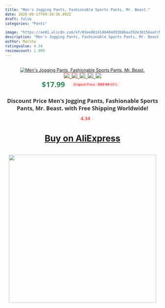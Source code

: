 ```yaml
---
title: "Men's Jogging Pants, Fashionable Sports Pants, Mr. Beast."
date: 2020-09-17T09:10:36.892Z
draft: false
categories: "Pants"

image: "https://ae01.alicdn.com/kf/H1ee0814148404d93b86aa392e36156aat/Men-s-Jogging-Pants-Fashionable-Sports-Pants-Mr-Beast-.jpg"
description: "Men's Jogging Pants, Fashionable Sports Pants, Mr. Beast."
author: Marsha
ratingvalue: 4.34
reviewcount: 1.999
---
```

<br>
<div style="text-align: center;">
<a href="https://s.click.aliexpress.com/e/_9AnuHr" target="_blank" rel="nofollow noopener noreferrer"><img alt="Men's Jogging Pants, Fashionable Sports Pants, Mr. Beast." class="magnifier-image" src="https://ae01.alicdn.com/kf/H1ee0814148404d93b86aa392e36156aat/Men-s-Jogging-Pants-Fashionable-Sports-Pants-Mr-Beast-.jpg_640x640.jpg">
<br>
<img style="border:1px solid salmon" src="https://ae01.alicdn.com/kf/H1ee0814148404d93b86aa392e36156aat/Men-s-Jogging-Pants-Fashionable-Sports-Pants-Mr-Beast-.jpg_120x120.jpg">&nbsp;&nbsp;<img style="border:1px solid salmon" src="https://ae01.alicdn.com/kf/H370212ea82fe4defa475bbfb5e9f6d55p/Men-s-Jogging-Pants-Fashionable-Sports-Pants-Mr-Beast-.jpg_120x120.jpg">&nbsp;&nbsp;<img style="border:1px solid salmon" src="_120x120.jpg">&nbsp;&nbsp;<img style="border:1px solid salmon" src="_120x120.jpg">&nbsp;&nbsp;<img style="border:1px solid salmon" src="https://ae01.alicdn.com/kf/Ha39857a929644cb29c33c726bfd94d9bL/Men-s-Jogging-Pants-Fashionable-Sports-Pants-Mr-Beast-.jpg_120x120.jpg"></a></div><br0>
<div style="text-align: center;"><span style="background-color: white; border: 0px; box-sizing: border-box; color: seagreen; display: inline-block; font-family: &quot;open sans&quot; , &quot;arial&quot; , &quot;helvetica&quot; , sans-serif , &quot;heiti&quot;; font-size: 24px; font-stretch: inherit; font-weight: 700; line-height: inherit; margin: 0px 10px 0px 0px; padding: 0px; vertical-align: middle;">$17.99 </span>
<span style="background: rgb(255 , 241 , 241); border-radius: 3px; border: 0px; box-sizing: border-box; color: #ff4747; display: inline-block; font-family: inherit; font-size: 12px; font-stretch: inherit; font-style: inherit; font-variant: inherit; font-weight: 600; line-height: inherit; margin: 0px; padding: 2px 5px; transform: scale(0.9); vertical-align: middle;">Original Price : <b style="text-decoration: line-through;">$39.98 </b> 55%&nbsp;&nbsp;</span></div>
<h1 style="color: #333333; display: inline-block; font-family: &quot;open sans&quot; , &quot;arial&quot; , &quot;helvetica&quot; , sans-serif , &quot;heiti&quot;; font-size: 18px; font-stretch: inherit; font-weight: 700; text-align: center;">Discount Price Men's Jogging Pants, Fashionable Sports Pants, Mr. Beast. with Free Shipping Worldwide!</h1>
<div style="color: #ff4747; text-align: center;">
<img src="https://4.bp.blogspot.com/-M0ZcTcb-5uY/XleCXlxnR4I/AAAAAAAAAEc/OrjgMkXV1oMQFaCRZj5HQwOCBcu3w1FegCPcBGAYYCw/s1600/star.png" style="height: 15px;">&nbsp;<b>4.34</b></div>
<div class="button_cont" align="center"><a class="buynow_a" href="https://s.click.aliexpress.com/e/_9AnuHr" target="_blank" rel="nofollow noopener noreferrer"><H1>Buy on AliExpress</H1></a></div><br>
<div class="separator" style="clear: both; text-align: center;">
<img src="https://lh3.googleusercontent.com/-pTy5HemUv9M/XlePHvY0dAI/AAAAAAAAAE4/0nX5iRUoIWY8eMW9Dpxeirr157OZliDIgCLcBGAsYHQ/s1600/badge.gif" width="480">
</div>
